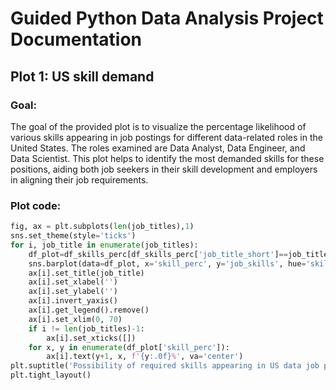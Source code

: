 # Guided Python Data Analysis Project Documentation

## Plot 1: US skill demand
### Goal:
The goal of the provided plot is to visualize the percentage likelihood of various skills appearing in job postings for different data-related roles in the United States. The roles examined are Data Analyst, Data Engineer, and Data Scientist. This plot helps to identify the most demanded skills for these positions, aiding both job seekers in their skill development and employers in aligning their job requirements.

### Plot code:
```python
fig, ax = plt.subplots(len(job_titles),1)
sns.set_theme(style='ticks')
for i, job_title in enumerate(job_titles):
    df_plot=df_skills_perc[df_skills_perc['job_title_short']==job_title].head(5)[::-1]
    sns.barplot(data=df_plot, x='skill_perc', y='job_skills', hue='skill_count', ax=ax[i], palette='dark:b_r')
    ax[i].set_title(job_title)
    ax[i].set_xlabel('')
    ax[i].set_ylabel('')
    ax[i].invert_yaxis()
    ax[i].get_legend().remove()
    ax[i].set_xlim(0, 70)
    if i != len(job_titles)-1:
        ax[i].set_xticks([])
    for x, y in enumerate(df_plot['skill_perc']):
        ax[i].text(y+1, x, f'{y:.0f}%', va='center')
plt.suptitle('Possibility of required skills appearing in US data job postings')
plt.tight_layout()


